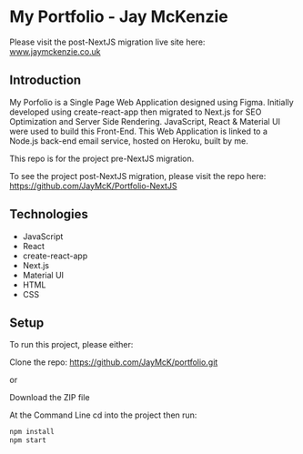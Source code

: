 # My Portfolio - Jay McKenzie

Please visit the post-NextJS migration live site here: www.jaymckenzie.co.uk

## Introduction

My Porfolio is a Single Page Web Application designed using Figma. Initially developed using create-react-app then migrated to Next.js for SEO Optimization and Server Side Rendering. JavaScript, React & Material UI were used to build this Front-End. This Web Application is linked to a Node.js back-end email service, hosted on Heroku, built by me.

This repo is for the project pre-NextJS migration.

To see the project post-NextJS migration, please visit the repo here: https://github.com/JayMcK/Portfolio-NextJS

## Technologies

- JavaScript
- React
- create-react-app
- Next.js
- Material UI
- HTML
- CSS

## Setup

To run this project, please either:

Clone the repo: https://github.com/JayMcK/portfolio.git

or

Download the ZIP file

At the Command Line cd into the project then run:

```sh
npm install
npm start
```